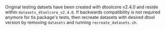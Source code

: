 Original testing datsets have been created with dtoolcore v2.4.0 and reside within `datasets_dtoolcore_v2.4.0`.
If backwards compatibility is not required anymore for tis package's tests, then recreate datasets with 
desired dtool version by removing `datasets` and running `recreate_datasets.sh`.

